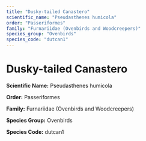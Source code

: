 ```yaml
---
title: "Dusky-tailed Canastero"
scientific_name: "Pseudasthenes humicola"
order: "Passeriformes"
family: "Furnariidae (Ovenbirds and Woodcreepers)"
species_group: "Ovenbirds"
species_code: "dutcan1"
---
```


# Dusky-tailed Canastero

**Scientific Name:** Pseudasthenes humicola

**Order:** Passeriformes

**Family:** Furnariidae (Ovenbirds and Woodcreepers)

**Species Group:** Ovenbirds

**Species Code:** dutcan1
